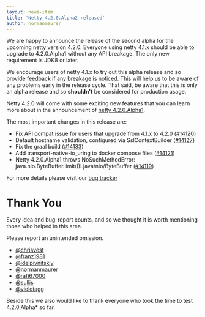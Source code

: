 ```yaml
---
layout: news-item
title: 'Netty 4.2.0.Alpha2 released'
author: normanmaurer
---
```


We are happy to announce the release of the second alpha for the upcoming netty version 4.2.0. Everyone using netty 4.1.x should be able to upgrade to 4.2.0.Alpha1 without any API breakage. The only new requirement is JDK8 or later. 

We encourage users of netty 4.1.x to try out this alpha release and so provide feedback if any breakage is noticed. This will help us to be  aware of any problems early in the release cycle. That said, be aware that this is only an alpha release and so __shouldn't__ be considered for production usage.

Netty 4.2.0 will come with some exciting new features that you can learn more about in the announcement of [netty 4.2.0.Alpha1](https://netty.io/news/2024/06/12/4-2-0-Alpha1.html).


The most important changes in this release are:

* Fix API compat issue for users that upgrade from 4.1.x to 4.2.0  ([#14120](https://github.com/netty/netty/pull/14120))
* Default hostname validation, configured via SslContextBuilder ([#14127](https://github.com/netty/netty/pull/14127))
* Fix the graal build ([#14133](https://github.com/netty/netty/pull/14133))
* Add transport-native-io_uring to docker compose files ([#14121](https://github.com/netty/netty/pull/14121))
* Netty 4.2.0.Alpha1 throws NoSuchMethodError: java.nio.ByteBuffer.limit(I)Ljava/nio/ByteBuffer ([#14119](https://github.com/netty/netty/issues/14119))


For more details please visit our [bug tracker](https://github.com/netty/netty/milestone/294?closed=1)

# Thank You

Every idea and bug-report counts, and so we thought it is worth mentioning those who helped in this area.

Please report an unintended omission.

* [@chrisvest](https://github.com/chrisvest)
* [@franz1981](https://github.com/franz1981)
* [@idelpivnitskiy](https://github.com/idelpivnitskiy)
* [@normanmaurer](https://github.com/normanmaurer)
* [@rafi67000](https://github.com/rafi67000)
* [@sullis](https://github.com/sullis)
* [@violetagg](https://github.com/violetagg)

Beside this we also would like to thank everyone who took the time to test 4.2.0.Alpha* so far.

